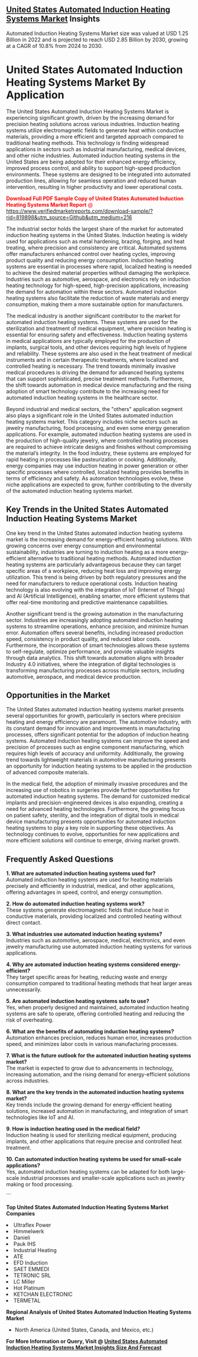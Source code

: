 <h2><a href="https://www.verifiedmarketreports.com/download-sample/?rid=819898&amp;utm_source=Github&amp;utm_medium=216" target="_blank">United States Automated Induction Heating Systems Market</a> Insights</h2><p>Automated Induction Heating Systems Market size was valued at USD 1.25 Billion in 2022 and is projected to reach USD 2.85 Billion by 2030, growing at a CAGR of 10.8% from 2024 to 2030.</p><p><h1>United States Automated Induction Heating Systems Market By Application</h1><p>The United States Automated Induction Heating Systems Market is experiencing significant growth, driven by the increasing demand for precision heating solutions across various industries. Induction heating systems utilize electromagnetic fields to generate heat within conductive materials, providing a more efficient and targeted approach compared to traditional heating methods. This technology is finding widespread applications in sectors such as industrial manufacturing, medical devices, and other niche industries. Automated induction heating systems in the United States are being adopted for their enhanced energy efficiency, improved process control, and ability to support high-speed production environments. These systems are designed to be integrated into automated production lines, allowing for seamless operation and reduced human intervention, resulting in higher productivity and lower operational costs. <p><span class=""><span style="color: #ff0000;"><strong>Download Full PDF Sample Copy of United States Automated Induction Heating Systems Market Report</strong> @ </span><a href="https://www.verifiedmarketreports.com/download-sample/?rid=819898&amp;utm_source=Github&amp;utm_medium=216" target="_blank">https://www.verifiedmarketreports.com/download-sample/?rid=819898&amp;utm_source=Github&amp;utm_medium=216</a></span></p>The industrial sector holds the largest share of the market for automated induction heating systems in the United States. Induction heating is widely used for applications such as metal hardening, brazing, forging, and heat treating, where precision and consistency are critical. Automated systems offer manufacturers enhanced control over heating cycles, improving product quality and reducing energy consumption. Induction heating systems are essential in processes where rapid, localized heating is needed to achieve the desired material properties without damaging the workpiece. Industries such as automotive, aerospace, and electronics rely on induction heating technology for high-speed, high-precision applications, increasing the demand for automation within these sectors. Automated induction heating systems also facilitate the reduction of waste materials and energy consumption, making them a more sustainable option for manufacturers.<p>The medical industry is another significant contributor to the market for automated induction heating systems. These systems are used for the sterilization and treatment of medical equipment, where precision heating is essential for ensuring safety and effectiveness. Induction heating systems in medical applications are typically employed for the production of implants, surgical tools, and other devices requiring high levels of hygiene and reliability. These systems are also used in the heat treatment of medical instruments and in certain therapeutic treatments, where localized and controlled heating is necessary. The trend towards minimally invasive medical procedures is driving the demand for advanced heating systems that can support sophisticated, precise treatment methods. Furthermore, the shift towards automation in medical device manufacturing and the rising adoption of smart technology contribute to the increasing need for automated induction heating systems in the healthcare sector.</p><p>Beyond industrial and medical sectors, the "others" application segment also plays a significant role in the United States automated induction heating systems market. This category includes niche sectors such as jewelry manufacturing, food processing, and even some energy generation applications. For example, automated induction heating systems are used in the production of high-quality jewelry, where controlled heating processes are required to achieve intricate designs and finishes without compromising the material’s integrity. In the food industry, these systems are employed for rapid heating in processes like pasteurization or cooking. Additionally, energy companies may use induction heating in power generation or other specific processes where controlled, localized heating provides benefits in terms of efficiency and safety. As automation technologies evolve, these niche applications are expected to grow, further contributing to the diversity of the automated induction heating systems market.</p><h2>Key Trends in the United States Automated Induction Heating Systems Market</h2><p>One key trend in the United States automated induction heating systems market is the increasing demand for energy-efficient heating solutions. With growing concerns over energy consumption and environmental sustainability, industries are turning to induction heating as a more energy-efficient alternative to traditional heating methods. Automated induction heating systems are particularly advantageous because they can target specific areas of a workpiece, reducing heat loss and improving energy utilization. This trend is being driven by both regulatory pressures and the need for manufacturers to reduce operational costs. Induction heating technology is also evolving with the integration of IoT (Internet of Things) and AI (Artificial Intelligence), enabling smarter, more efficient systems that offer real-time monitoring and predictive maintenance capabilities.</p><p>Another significant trend is the growing automation in the manufacturing sector. Industries are increasingly adopting automated induction heating systems to streamline operations, enhance precision, and minimize human error. Automation offers several benefits, including increased production speed, consistency in product quality, and reduced labor costs. Furthermore, the incorporation of smart technologies allows these systems to self-regulate, optimize performance, and provide valuable insights through data analytics. This shift towards automation aligns with broader Industry 4.0 initiatives, where the integration of digital technologies is transforming manufacturing processes across multiple sectors, including automotive, aerospace, and medical device production.</p><h2>Opportunities in the Market</h2><p>The United States automated induction heating systems market presents several opportunities for growth, particularly in sectors where precision heating and energy efficiency are paramount. The automotive industry, with its constant demand for innovation and improvements in manufacturing processes, offers significant potential for the adoption of induction heating systems. Automated induction heating systems can improve the speed and precision of processes such as engine component manufacturing, which requires high levels of accuracy and uniformity. Additionally, the growing trend towards lightweight materials in automotive manufacturing presents an opportunity for induction heating systems to be applied in the production of advanced composite materials.</p><p>In the medical field, the adoption of minimally invasive procedures and the increasing use of robotics in surgeries provide further opportunities for automated induction heating systems. The demand for customized medical implants and precision-engineered devices is also expanding, creating a need for advanced heating technologies. Furthermore, the growing focus on patient safety, sterility, and the integration of digital tools in medical device manufacturing presents opportunities for automated induction heating systems to play a key role in supporting these objectives. As technology continues to evolve, opportunities for new applications and more efficient solutions will continue to emerge, driving market growth.</p><h2>Frequently Asked Questions</h2><p><strong>1. What are automated induction heating systems used for?</strong><br>Automated induction heating systems are used for heating materials precisely and efficiently in industrial, medical, and other applications, offering advantages in speed, control, and energy consumption.</p><p><strong>2. How do automated induction heating systems work?</strong><br>These systems generate electromagnetic fields that induce heat in conductive materials, providing localized and controlled heating without direct contact.</p><p><strong>3. What industries use automated induction heating systems?</strong><br>Industries such as automotive, aerospace, medical, electronics, and even jewelry manufacturing use automated induction heating systems for various applications.</p><p><strong>4. Why are automated induction heating systems considered energy-efficient?</strong><br>They target specific areas for heating, reducing waste and energy consumption compared to traditional heating methods that heat larger areas unnecessarily.</p><p><strong>5. Are automated induction heating systems safe to use?</strong><br>Yes, when properly designed and maintained, automated induction heating systems are safe to operate, offering controlled heating and reducing the risk of overheating.</p><p><strong>6. What are the benefits of automating induction heating systems?</strong><br>Automation enhances precision, reduces human error, increases production speed, and minimizes labor costs in various manufacturing processes.</p><p><strong>7. What is the future outlook for the automated induction heating systems market?</strong><br>The market is expected to grow due to advancements in technology, increasing automation, and the rising demand for energy-efficient solutions across industries.</p><p><strong>8. What are the key trends in the automated induction heating systems market?</strong><br>Key trends include the growing demand for energy-efficient heating solutions, increased automation in manufacturing, and integration of smart technologies like IoT and AI.</p><p><strong>9. How is induction heating used in the medical field?</strong><br>Induction heating is used for sterilizing medical equipment, producing implants, and other applications that require precise and controlled heat treatment.</p><p><strong>10. Can automated induction heating systems be used for small-scale applications?</strong><br>Yes, automated induction heating systems can be adapted for both large-scale industrial processes and smaller-scale applications such as jewelry making or food processing.</p>```</p><p><strong>Top United States Automated Induction Heating Systems Market Companies</strong></p><div data-test-id=""><p><li>Ultraflex Power</li><li> Himmelwerk</li><li> Danieli</li><li> Pauk IHS</li><li> Industrial Heating</li><li> ATE</li><li> EFD Induction</li><li> SAET EMMEDI</li><li> TETRONIC SRL</li><li> LC Miller</li><li> Hot Platinum</li><li> KETCHAN ELECTRONIC</li><li> TERMETAL</li></p><div><strong>Regional Analysis of&nbsp;United States Automated Induction Heating Systems Market</strong></div><ul><li dir="ltr"><p dir="ltr">North America&nbsp;(United States, Canada, and Mexico, etc.)</p></li></ul><p><strong>For More Information or Query, Visit @&nbsp;</strong><strong><a href="https://www.verifiedmarketreports.com/product/automated-induction-heating-systems-market/?utm_source=Github&amp;utm_medium=216" target="_blank">United States Automated Induction Heating Systems Market Insights Size And Forecast</a></strong></p></div>
